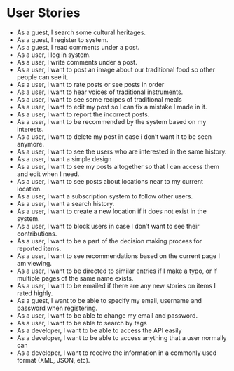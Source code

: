 # User Stories #
  * As a guest, I search some cultural heritages.
  * As a guest, I register to system.
  * As a guest, I read comments under a post.
  * As a user, I log in system.
  * As a user, I write comments under a post.
  * As a user, I want to post an image about our traditional food so other people can see it.
  * As a user, I want to rate posts or see posts in order
  * As a user, I want to hear voices of traditional instruments.
  * As a user, I want to see some recipes of traditional meals
  * As a user, I want to edit my post so I can fix a mistake I made in it.
  * As a user, I want to report the incorrect posts.
  * As a user, I want to be recommended by the system based on my interests.
  * As a user, I want to delete my post in case i don’t want it to be seen anymore.
  * As a user, I want to see the users who are interested in the same history.
  * As a user, I want a simple design
  * As a user, I want to see my posts altogether so that I can access them and edit when I need.
  * As a user, I want to see posts about locations near to my current location.
  * As a user, I want a subscription system to follow other users.
  * As a user, I want a search history.
  * As a user, I want to create a new location if it does not exist in the system.
  * As a user, I want to block users in case I don’t want to see their contributions.
  * As a user, I want to be a part of the decision making process for reported items.
  * As a user, I want to see recommendations based on the current page I am viewing.
  * As a user, I want to be directed to similar entries if I make a typo, or if multiple pages of the same name exists.
  * As a user, I want to be emailed if there are any new stories on items I rated highly.
  * As a guest, I want to be able to specify my email, username and password when registering.
  * As a user, I want to be able to change my email and password.
  * As a user, I want to be able to search by tags
  * As a developer, I want to be able to access the API easily
  * As a developer, I want to be able to access anything that a user normally can
  * As a developer, I want to receive the information in a commonly used format (XML, JSON, etc).